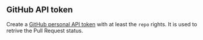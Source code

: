 

## GitHub API token

Create a [GitHub personal API token](https://github.com/settings/tokens) with at least the `repo` rights.
It is used to retrive the Pull Request status.

